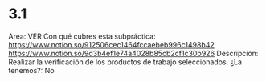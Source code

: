 # 3.1

Area: VER
Con qué cubres esta subpráctica: https://www.notion.so/912506cec1464fccaebeb996c1498b42 
https://www.notion.so/9d3b4ef1e74a4028b85cb2cf1c30b926 
Descripción: Realizar la verificación de los productos de trabajo seleccionados.
¿La tenemos?: No